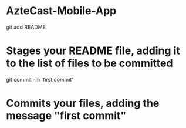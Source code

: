 AzteCast-Mobile-App
===================


git add README
# Stages your README file, adding it to the list of files to be committed


git commit -m 'first commit'
# Commits your files, adding the message "first commit"